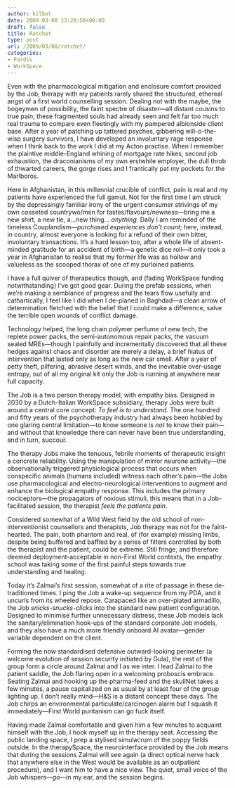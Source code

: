 ```yaml
---
author: kilbot
date: 2009-03-08 13:20:50+00:00
draft: false
title: Ratchet
type: post
url: /2009/03/08/ratchet/
categories:
- Pardis
- WorkSpace
---
```


Even with the pharmacological mitigation and enclosure comfort provided by the Job, therapy with my patients rarely shared the structured, ethereal angst of a first world counselling session. Dealing not with the maybe, the bogeymen of possibility, the faint spectre of disaster—all distant cousins to true pain; these fragmented souls had already seen and felt far too much real trauma to compare even fleetingly with my pampered albionside client base. After a year of patching up tattered psyches, gibbering will-o-the-wisp surgery survivors, I have developed an involuntary rage response when I think back to the work I did at my Acton practise. When I remember the plaintive middle-England whining of mortgage rate hikes, second job exhaustion, the draconianisms of my own erstwhile employer, the dull throb of thwarted careers, the gorge rises and I frantically pat my pockets for the Marlboros.

Here in Afghanistan, in this millennial crucible of conflict, pain is real and my patients have experienced the full gamut. Not for the first time I am struck by the depressingly familiar irony of the urgent consumer strivings of my own cosseted countrywo/men for tastes/flavours/newness—bring me a new shirt, a new tie, a…new thing… _anything_. Daily I am reminded of the timeless Couplandism—_purchased experiences don’t count_; here, instead, in country, almost everyone is looking for a refund of their own bitter, involuntary transactions. It’s a hard lesson too, after a whole life of absent-minded gratitude for an accident of birth—a genetic dice roll—it only took a year in Afghanistan to realise that my former life was as hollow and valueless as the scooped thorax of one of my purloined patients.

I have a full quiver of therapeutics though, and (fading WorkSpace funding notwithstanding) I’ve got good gear. During the prefab sessions, when we’re making a semblance of progress and the tears flow usefully and cathartically, I feel like I did when I de-planed in Baghdad—a clean arrow of determination fletched with the belief that I could make a difference, salve the terrible open wounds of conflict damage. 

Technology helped, the long chain polymer perfume of new tech, the replete power packs, the semi-autonomous repair packs, the vacuum sealed MREs—though I painfully and incrementally discovered that all these hedges against chaos and disorder are merely a delay, a brief hiatus of intervention that lasted only as long as the new car smell. After a year of petty theft, pilfering, abrasive desert winds, and the inevitable over-usage entropy, out of all my original kit only the Job is running at anywhere near full capacity.

The Job is a two person therapy model, with empathy bias. Designed in 2030 by a Dutch-Italian WorkSpace subsidiary, therapy Jobs were built around a central core concept: _To feel is to understand._ The one hundred and fifty years of the psychotherapy industry had always been hobbled by one glaring central limitation—to know someone is *not* to know their pain—and without that knowledge there can never have been true understanding, and in turn, succour. 

The therapy Jobs make the tenuous, febrile moments of therapeutic insight a concrete reliability. Using the manipulation of mirror neurone activity—the observationally triggered physiological process that occurs when conspecific animals (humans included) witness each other’s pain—the Jobs use pharmacological and electro-neurological interventions to augment and enhance the biological empathy response. This includes the primary nociceptors—the propagators of noxious stimuli, this means that in a Job-facilitated session, the therapist _feels the patients pain_. 

Considered somewhat of a Wild West field by the old school of non-interventionist counsellors and therapists, Job therapy was not for the faint-hearted. The pain, both phantom and real, of (for example) missing limbs, despite being buffered and baffled by a series of filters controlled by both the therapist and the patient, could be extreme. Still fringe, and therefore deemed deployment-acceptable in non-First World contexts, the empathy school was taking some of the first painful steps towards true understanding and healing.

Today it’s Zalmai’s first session, somewhat of a rite of passage in these de-traditioned times. I ping the Job a wake-up sequence from my PDA, and it uncurls from its wheeled repose. Carapaced like an over-plated armadillo, the Job *snicks-snucks-clicks* into the standard new patient configuration. Designed to minimise further unnecessary distress, these Job models lack the sanitary/elimination hook-ups of the standard corporate Job models, and they also have a much more friendly onboard AI avatar—gender variable dependent on the client. 

Forming the now standardised defensive outward-looking perimeter (a welcome evolution of session security initiated by Gula), the rest of the group form a circle around Zalmai and I as we inter. I lead Zalmai to the patient saddle, the Job flaring open in a welcoming proboscis embrace. Seating Zalmai and hooking up the pharma-feed and the skullNet takes a few minutes, a pause capitalized on as usual by at least four of the group lighting up. I don’t really mind—H&S is a distant concept these days. The Job chirps an environmental particulate/carcinogen alarm but I squash it immediately—First World puritanism can go fuck itself.

Having made Zalmai comfortable and given him a few minutes to acquaint himself with the Job, I hook myself up in the therapy seat. Accessing the public landing space, I prep a stylised simulacrum of the poppy fields outside. In the therapySpace, the neurointerface provided by the Job means that during the sessions Zalmai will see again (a direct optical nerve hack that anywhere else in the West would be available as an outpatient procedure), and I want him to have a nice view. The quiet, small voice of the Job whispers—*go*—in my ear, and the session begins.
